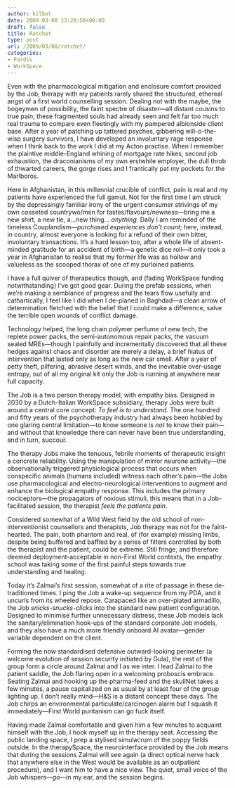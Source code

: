 ```yaml
---
author: kilbot
date: 2009-03-08 13:20:50+00:00
draft: false
title: Ratchet
type: post
url: /2009/03/08/ratchet/
categories:
- Pardis
- WorkSpace
---
```


Even with the pharmacological mitigation and enclosure comfort provided by the Job, therapy with my patients rarely shared the structured, ethereal angst of a first world counselling session. Dealing not with the maybe, the bogeymen of possibility, the faint spectre of disaster—all distant cousins to true pain; these fragmented souls had already seen and felt far too much real trauma to compare even fleetingly with my pampered albionside client base. After a year of patching up tattered psyches, gibbering will-o-the-wisp surgery survivors, I have developed an involuntary rage response when I think back to the work I did at my Acton practise. When I remember the plaintive middle-England whining of mortgage rate hikes, second job exhaustion, the draconianisms of my own erstwhile employer, the dull throb of thwarted careers, the gorge rises and I frantically pat my pockets for the Marlboros.

Here in Afghanistan, in this millennial crucible of conflict, pain is real and my patients have experienced the full gamut. Not for the first time I am struck by the depressingly familiar irony of the urgent consumer strivings of my own cosseted countrywo/men for tastes/flavours/newness—bring me a new shirt, a new tie, a…new thing… _anything_. Daily I am reminded of the timeless Couplandism—_purchased experiences don’t count_; here, instead, in country, almost everyone is looking for a refund of their own bitter, involuntary transactions. It’s a hard lesson too, after a whole life of absent-minded gratitude for an accident of birth—a genetic dice roll—it only took a year in Afghanistan to realise that my former life was as hollow and valueless as the scooped thorax of one of my purloined patients.

I have a full quiver of therapeutics though, and (fading WorkSpace funding notwithstanding) I’ve got good gear. During the prefab sessions, when we’re making a semblance of progress and the tears flow usefully and cathartically, I feel like I did when I de-planed in Baghdad—a clean arrow of determination fletched with the belief that I could make a difference, salve the terrible open wounds of conflict damage. 

Technology helped, the long chain polymer perfume of new tech, the replete power packs, the semi-autonomous repair packs, the vacuum sealed MREs—though I painfully and incrementally discovered that all these hedges against chaos and disorder are merely a delay, a brief hiatus of intervention that lasted only as long as the new car smell. After a year of petty theft, pilfering, abrasive desert winds, and the inevitable over-usage entropy, out of all my original kit only the Job is running at anywhere near full capacity.

The Job is a two person therapy model, with empathy bias. Designed in 2030 by a Dutch-Italian WorkSpace subsidiary, therapy Jobs were built around a central core concept: _To feel is to understand._ The one hundred and fifty years of the psychotherapy industry had always been hobbled by one glaring central limitation—to know someone is *not* to know their pain—and without that knowledge there can never have been true understanding, and in turn, succour. 

The therapy Jobs make the tenuous, febrile moments of therapeutic insight a concrete reliability. Using the manipulation of mirror neurone activity—the observationally triggered physiological process that occurs when conspecific animals (humans included) witness each other’s pain—the Jobs use pharmacological and electro-neurological interventions to augment and enhance the biological empathy response. This includes the primary nociceptors—the propagators of noxious stimuli, this means that in a Job-facilitated session, the therapist _feels the patients pain_. 

Considered somewhat of a Wild West field by the old school of non-interventionist counsellors and therapists, Job therapy was not for the faint-hearted. The pain, both phantom and real, of (for example) missing limbs, despite being buffered and baffled by a series of filters controlled by both the therapist and the patient, could be extreme. Still fringe, and therefore deemed deployment-acceptable in non-First World contexts, the empathy school was taking some of the first painful steps towards true understanding and healing.

Today it’s Zalmai’s first session, somewhat of a rite of passage in these de-traditioned times. I ping the Job a wake-up sequence from my PDA, and it uncurls from its wheeled repose. Carapaced like an over-plated armadillo, the Job *snicks-snucks-clicks* into the standard new patient configuration. Designed to minimise further unnecessary distress, these Job models lack the sanitary/elimination hook-ups of the standard corporate Job models, and they also have a much more friendly onboard AI avatar—gender variable dependent on the client. 

Forming the now standardised defensive outward-looking perimeter (a welcome evolution of session security initiated by Gula), the rest of the group form a circle around Zalmai and I as we inter. I lead Zalmai to the patient saddle, the Job flaring open in a welcoming proboscis embrace. Seating Zalmai and hooking up the pharma-feed and the skullNet takes a few minutes, a pause capitalized on as usual by at least four of the group lighting up. I don’t really mind—H&S is a distant concept these days. The Job chirps an environmental particulate/carcinogen alarm but I squash it immediately—First World puritanism can go fuck itself.

Having made Zalmai comfortable and given him a few minutes to acquaint himself with the Job, I hook myself up in the therapy seat. Accessing the public landing space, I prep a stylised simulacrum of the poppy fields outside. In the therapySpace, the neurointerface provided by the Job means that during the sessions Zalmai will see again (a direct optical nerve hack that anywhere else in the West would be available as an outpatient procedure), and I want him to have a nice view. The quiet, small voice of the Job whispers—*go*—in my ear, and the session begins.
